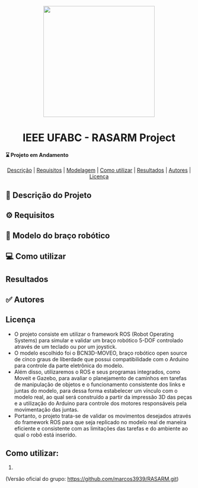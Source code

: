 <p align="center">
    <img width="300" src="https://drive.google.com/uc?export=view&id=1qfL4MxJq_13R_kNgUIDR8ItDM3QRHH2J"/>
</p>

<h1 align="center">IEEE UFABC - RASARM Project</h1>

<h4>⌛ <b>Projeto em Andamento</b></h4>

<p align="center">
    <a href="#-descrição-do-projeto">Descrição</a> |    
    <a href="#-requisitos">Requisitos</a> |
    <a href="#-modelo-do-braço-robótico">Modelagem</a> |
    <a href="#-como-utilizar">Como utilizar</a> |
    <a href="#-resultados">Resultados</a> |
    <a href="#-autores">Autores</a> |
    <a href="#-licença">Licença</a>
</p>
    
## 🤖 Descrição do Projeto

## ⚙️ Requisitos 


## 🦾 Modelo do braço robótico

## 💻 Como utilizar

## Resultados

## ✅ Autores

## Licença

* O projeto consiste em utilizar o framework ROS (Robot Operating Systems) para simular e validar um braço robótico 5-DOF controlado através de um teclado ou por um joystick. <br>
* O modelo escolhido foi o BCN3D-MOVEO, braço robótico open source de cinco graus de liberdade que possui compatibilidade com o Arduino para controle da parte eletrônica do modelo. <br>
* Além disso, utilizaremos o ROS e seus programas integrados, como Moveit e Gazebo, para avaliar o planejamento de caminhos em tarefas de manipulação de objetos e o funcionamento consistente dos links e juntas do modelo, para dessa forma estabelecer um vínculo com o modelo real, ao qual será construído a partir da impressão 3D das peças e a utilização do Arduino para controle dos motores responsáveis pela movimentação das juntas.<br>
* Portanto, o projeto trata-se de validar os movimentos desejados através do framework ROS para que seja replicado no modelo real de maneira eficiente e consistente com as limitações das tarefas e do ambiente ao qual o robô está inserido.


## Como utilizar:

1. 

(Versão oficial do grupo: https://github.com/marcos3939/RASARM.git)
